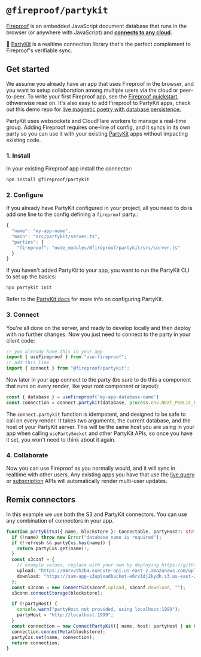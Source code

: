 # `@fireproof/partykit`

[Fireproof](https://use-fireproof.com) is an embedded JavaScript document database that runs in the browser (or anywhere with JavaScript) and **[connects to any cloud](https://www.npmjs.com/package/@fireproof/connect)**.

🎈 [PartyKit](https://www.partykit.io) is a realtime connection library that's the perfect complement to Fireproof's verifiable sync.

## Get started

We assume you already have an app that uses Fireproof in the browser, and you want to setup collaboration among multiple users via the cloud or peer-to-peer. To write your first Fireproof app, see the [Fireproof quickstart](https://use-fireproof.com/docs/react-tutorial), othwerwise read on. It's also easy to add Fireproof to PartyKit apps, check out this demo repo for [live magnetic poetry with database persistence.](https://github.com/fireproof-storage/sketch-magnetic-poetry)

PartyKit uses websockets and CloudFlare workers to manage a real-time group. Adding Fireproof requires one-line of config, and it syncs in its own party so you can use it with your existing [PartyKit](https://docs.partykit.io) apps without impacting existing code.

### 1. Install

In your existing Fireproof app install the connector:

```sh
npm install @fireproof/partykit
```

### 2. Configure

If you already have PartyKit configured in your project, all you need to do is add one line to the config defining a `fireproof` party.:

```js
{
  "name": "my-app-name",
  "main": "src/partykit/server.ts",
  "parties": {
    "fireproof": "node_modules/@fireproof/partykit/src/server.ts"
  }
}
```

If you haven't added PartyKit to your app, you want to run the PartyKit CLI to set up the basics:

```sh
npx partykit init
```

Refer to the [PartyKit docs](https://docs.partykit.io) for more info on configuring PartyKit.

### 3. Connect

You're all done on the server, and ready to develop locally and then deploy with no further changes. Now you just need to connect to the party in your client code:

```js
// you already have this in your app
import { useFireproof } from "use-fireproof";
// add this line
import { connect } from "@fireproof/partykit";
```

Now later in your app connect to the party (be sure to do this a component that runs on every render, like your root component or layout):

```js
const { database } = useFireproof('my-app-database-name')
const connection = connect.partykit(database, process.env.NEXT_PUBLIC_PARTYKIT_HOST!)
```

The `connect.partykit` function is idempotent, and designed to be safe to call on every render. It takes two arguments, the current database, and the host of your PartyKit server. This will be the same host you are using in your app when calling `usePartySocket` and other PartyKit APIs, so once you have it set, you won't need to think about it again.

### 4. Collaborate

Now you can use Fireproof as you normally would, and it will sync in realtime with other users. Any existing apps you have that use the [live query](https://use-fireproof.com/docs/react-hooks/use-live-query) or [subscription](https://use-fireproof.com/docs/database-api/database#subscribe) APIs will automatically render multi-user updates.

## Remix connectors

In this example we use both the S3 and PartyKit connectors. You can use any combination of connectors in your app.

```ts
function partykitS3({ name, blockstore }: Connectable, partyHost?: string, refresh?: boolean) {
  if (!name) throw new Error("database name is required");
  if (!refresh && partyCxs.has(name)) {
    return partyCxs.get(name)!;
  }
  const s3conf = {
    // example values, replace with your own by deploying https://github.com/fireproof-storage/valid-cid-s3-bucket
    upload: "https://04rvvth2b4.execute-api.us-east-2.amazonaws.com/uploads",
    download: "https://sam-app-s3uploadbucket-e6rv1dj2kydh.s3.us-east-2.amazonaws.com",
  };
  const s3conn = new ConnectS3(s3conf.upload, s3conf.download, "");
  s3conn.connectStorage(blockstore);

  if (!partyHost) {
    console.warn("partyHost not provided, using localhost:1999");
    partyHost = "http://localhost:1999";
  }
  const connection = new ConnectPartyKit({ name, host: partyHost } as ConnectPartyKitParams);
  connection.connectMeta(blockstore);
  partyCxs.set(name, connection);
  return connection;
}
```
